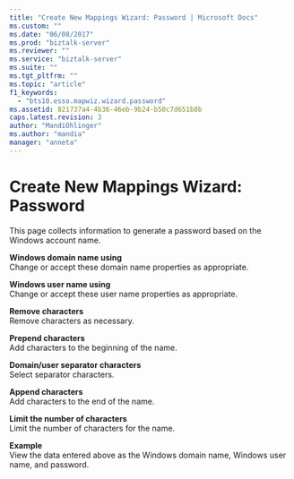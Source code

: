 ```yaml
---
title: "Create New Mappings Wizard: Password | Microsoft Docs"
ms.custom: ""
ms.date: "06/08/2017"
ms.prod: "biztalk-server"
ms.reviewer: ""
ms.service: "biztalk-server"
ms.suite: ""
ms.tgt_pltfrm: ""
ms.topic: "article"
f1_keywords: 
  - "bts10.esso.mapwiz.wizard.password"
ms.assetid: 821737a4-4b36-46eb-9b24-b50c7d651b8b
caps.latest.revision: 3
author: "MandiOhlinger"
ms.author: "mandia"
manager: "anneta"
---
```

# Create New Mappings Wizard: Password
This page collects information to generate a password based on the Windows account name.  
  
 **Windows domain name using**  
 Change or accept these domain name properties as appropriate.  
  
 **Windows user name using**  
 Change or accept these user name properties as appropriate.  
  
 **Remove characters**  
 Remove characters as necessary.  
  
 **Prepend characters**  
 Add characters to the beginning of the name.  
  
 **Domain/user separator characters**  
 Select separator characters.  
  
 **Append characters**  
 Add characters to the end of the name.  
  
 **Limit the number of characters**  
 Limit the number of characters for the name.  
  
 **Example**  
 View the data entered above as the Windows domain name, Windows user name, and password.